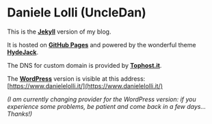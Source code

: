 # Daniele Lolli (UncleDan)

This is the [**Jekyll**](https://jekyllrb.com/) version of my blog.

It is hosted on [**GitHub Pages**](https://pages.github.com/) and powered by the wonderful theme [**HydeJack**](https://hydejack.com/).

The DNS for custom domain is provided by [**Tophost.it**](https://www.tophost.it/).

The [**WordPress**](https://wordpress.org/) version is visible at this address:
[https://www.danielelolli.it/](https://www.danielelolli.it/)

*(I am currently changing provider for the WordPress version: if you experience some problems, be patient and come back in a few days... Thanks!)*
